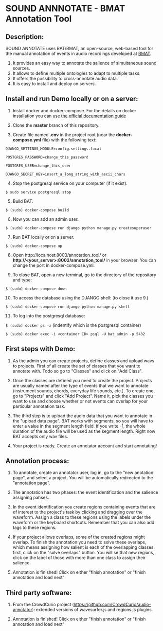 SOUND ANNNOTATE - BMAT Annotation Tool
==========

Description:
--------------

SOUND ANNOTATE uses BAT/BMAT, an open-source, web-based tool for the manual annotation of events in audio recordings developed at [BMAT](http://www.bmat.com).

1. It provides an easy way to annotate the salience of simultaneous sound sources.
2. It allows to define multiple ontologies to adapt to multiple tasks.
3. It offers the possibility to cross-annotate audio data. 
4. It is easy to install and deploy on servers.


Install and run Demo locally or on a server:
--------------

1. Install docker and docker-compose. For the details on docker installation you can use [the official documentation guide](https://docs.docker.com/engine/installation/linux/ubuntulinux/)


2. Clone the **master** branch of this repository.


3. Create file named **.env** in the project root (near the **docker-compose.yml** file) with the following text:

`DJANGO_SETTINGS_MODULE=config.settings.local`

`POSTGRES_PASSWORD=change_this_password`

`POSTGRES_USER=change_this_user`

`DJANGO_SECRET_KEY=insert_a_long_string_with_ascii_chars`

4. Stop the postgresql service on your computer (if it exist).

`$ sudo service postgresql stop`

5. Build BAT.

`$ (sudo) docker-compose build`
    
6. Now you can add an admin user.

`$ (sudo) docker-compose run django python manage.py createsuperuser`

7. Run BAT locally or on a server.

`$ (sudo) docker-compose up`

8. Open http://localhost:8003/annotation_tool/ or **http://<your_server>:8003/annotation_tool/** in your browser. You can change the port in docker-compose.yml.

9. To close BAT, open a new terminal, go to the directory of the repository and type:

`$ (sudo) docker-compose down`

10. To access the database using the DJANGO shell: (to close it use 9.)

`$ (sudo) docker-compose run django python manage.py shell`

11. To log into the postgresql database:

`$ (sudo) docker ps -a` (indentify which is the postgresql container)

`$ (sudo) docker exec -i <container ID> psql -U bat_admin -p 5432`

First steps with Demo:
--------------

1. As the admin you can create projects, define classes and upload wavs to projects. First of all create the set of classes that you want to annotate with. Todo so go to "Classes" and click on "Add Class".

2. Once the classes are defined you need to create the project. Projects are usually named after the type of events that we want to annotate (instrument sounds, chords, everyday life sounds, etc.). To create one, go to "Projects" and click "Add Project". Name it, pick the classes you want to use and choose whether or not events can overlap for your particular annotation task.

3. The third step is to upload the audio data that you want to annotate in the "upload data page". BAT works with segments, so you will have to enter a value in the segment length field. If you write -1, the whole duration of the audio file will be used as the segment length. Right now BAT accepts only wav files. 

4. Your project is ready. Create an annotator account and start annotating!

Annotation process:
--------------

1. To annotate, create an annotator user, log in, go to the "new anotation page", and select a project. You will be automatically redirected to the "annotation page".

2. The annotation has two phases: the event identification and the salience assigning pahses.

3. In the event identification you create regions containing events that are of interest to the project's task by clicking and dragging over the waveform. Assign a class to these regions using the labels under the waveform or the keyboard shortcuts. Remember that you can also add tags to these regions.

4. If your project allows overlaps, some of the created regions might overlap. To finish the annotation you need to solve these overlaps, which means assigning how salient is each of the overlapping classes: first, click on the "solve overlaps" button. You will se that new regions, click on the label of those with more than one class to assign their salience.

5. Annotation is finished! Click on either "finish annotation" or "finish annotation and load next"

Third party software:
--------------

1. From the CrowdCurio project (https://github.com/CrowdCurio/audio-annotator): extended versions of wavesurfer.js and regions.js plugins.

5. Annotation is finished! Click on either "finish annotation" or "finish annotation and load next"
